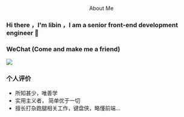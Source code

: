 <center>About Me</center>

### Hi there ，I'm libin ，I am a senior front-end development engineer 👋

### WeChat (Come and make me a friend)

![](https://raw.githubusercontent.com/libin1991/webpack4-vue-more-page-cli/master/1.jpg)

<!--
**libin1991/libin1991** is a ✨ _special_ ✨ repository because its `README.md` (this file) appears on your GitHub profile.

Here are some ideas to get you started:

- 🔭 I’m currently working on ...
- 🌱 I’m currently learning ...
- 👯 I’m looking to collaborate on ...
- 🤔 I’m looking for help with ...
- 💬 Ask me about ...
- 📫 How to reach me: ...
- 😄 Pronouns: ...
- ⚡ Fun fact: ...
-->


### 个人评价
- 所知甚少，唯善学
- 实用主义者， 简单优于一切
- 擅长打杂跑腿相关工作，键盘侠，略懂前端…
